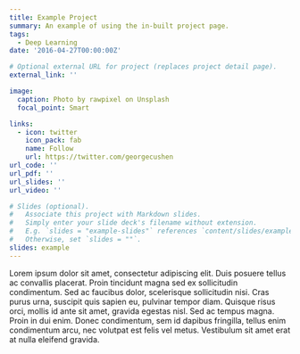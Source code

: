 ```yaml
---
title: Example Project
summary: An example of using the in-built project page.
tags:
  - Deep Learning
date: '2016-04-27T00:00:00Z'

# Optional external URL for project (replaces project detail page).
external_link: ''

image:
  caption: Photo by rawpixel on Unsplash
  focal_point: Smart

links:
  - icon: twitter
    icon_pack: fab
    name: Follow
    url: https://twitter.com/georgecushen
url_code: ''
url_pdf: ''
url_slides: ''
url_video: ''

# Slides (optional).
#   Associate this project with Markdown slides.
#   Simply enter your slide deck's filename without extension.
#   E.g. `slides = "example-slides"` references `content/slides/example-slides.md`.
#   Otherwise, set `slides = ""`.
slides: example
---
```


Lorem ipsum dolor sit amet, consectetur adipiscing elit. Duis posuere tellus ac convallis placerat. Proin tincidunt magna sed ex sollicitudin condimentum. Sed ac faucibus dolor, scelerisque sollicitudin nisi. Cras purus urna, suscipit quis sapien eu, pulvinar tempor diam. Quisque risus orci, mollis id ante sit amet, gravida egestas nisl. Sed ac tempus magna. Proin in dui enim. Donec condimentum, sem id dapibus fringilla, tellus enim condimentum arcu, nec volutpat est felis vel metus. Vestibulum sit amet erat at nulla eleifend gravida.
